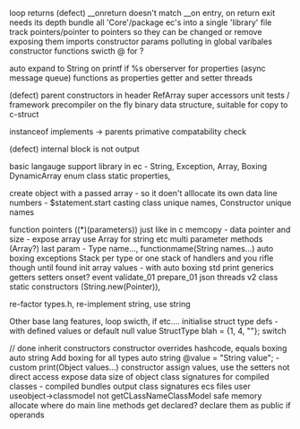loop returns
(defect) __onreturn doesn't match __on entry, on return exit needs its depth
bundle all 'Core'/package ec's into a single 'library' file
track pointers/pointer to pointers so they can be changed or remove exposing them
imports
constructor params polluting in global varibales
constructor functions
swicth @ for ?

auto expand to String on printf if %s
oberserver for properties (async message queue)
functions as properties getter and setter
threads

(defect) parent constructors in header RefArray
super
accessors
unit tests / framework
precompiler
on the fly binary data structure, suitable for copy to c-struct

instanceof implements -> parents
primative compatability check

(defect) internal block is not output


basic langauge support library in ec - String, Exception, Array, Boxing
DynamicArray
enum
class static properties, 

create object with a passed array - so it doen't alllocate its own data
line numbers - $statement.start
casting
class unique names, Constructor unique names

function pointers  (<returnType>(*<name>)(parameters)) just like in c
memcopy - data pointer and size - expose array
use Array for string etc
multi parameter methods (Array?)  last param - Type name..., functionmame(String names...)
auto boxing
exceptions Stack per type or one stack of handlers and you rifle though until found
init array values - with auto boxing
std print
generics
getters setters onset? event
validate_01
prepare_01
json
threads
v2 class static constructors (String.new(Pointer)), 

re-factor types.h, re-implement string, use string

Other base lang features, loop swicth, if etc....
initialise struct type defs - with defined values or default null value
StructType blah = {1, 4, ""};
switch

// done
inherit constructors
constructor overrides
hashcode, equals
boxing
auto string
Add boxing for all types
auto string  @value = "String value"; - custom print(Object values...)
constructor assign values, use the setters not direct access
expose data size of object
class signatures for compiled classes - compiled bundles
output class signatures ecs files
user useobject->classmodel not getCLassNameClassModel
safe memory allocate
where do main line methods get declared? declare them as public
if
operands
